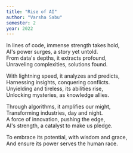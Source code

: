 ```yaml
---
title: "Rise of AI"
author: "Varsha Sabu"
semester: 2
year: 2022
---
```


In lines of code, immense strength takes hold,\
AI's power surges, a story yet untold.\
From data's depths, it extracts profound,\
Unraveling complexities, solutions found.

With lightning speed, it analyzes and predicts,\
Harnessing insights, conquering conflicts.\
Unyielding and tireless, its abilities rise,\
Unlocking mysteries, as knowledge allies.

Through algorithms, it amplifies our might,\
Transforming industries, day and night.\
A force of innovation, pushing the edge,\
AI's strength, a catalyst to make us pledge.

To embrace its potential, with wisdom and grace,\
And ensure its power serves the human race.
